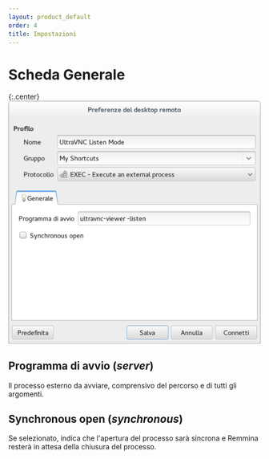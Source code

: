 ```yaml
---
layout: product_default
order: 4
title: Impostazioni
---
```

# Scheda Generale

{:.center}
![Impostazioni generali](/resources/remmina-plugin-exec/archive/latest/italian/general.png)

## **Programma di avvio** (*server*)

Il processo esterno da avviare, comprensivo del percorso e di tutti gli argomenti.

## **Synchronous open** (*synchronous*)

Se selezionato, indica che l'apertura del processo sarà sincrona e Remmina resterà in attesa della chiusura del processo.